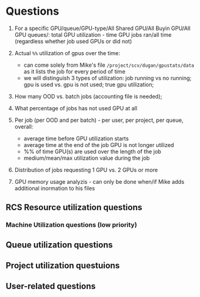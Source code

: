# Questions

1. For a specific GPU/queue/GPU-type/All Shared GPU/All Buyin GPU/All GPU queues/: total GPU utilization - time GPU jobs ran/all time (regardless whether job used GPUs or did not)
    
2. Actual `%%` utilization of gpus over the time:
   - can come solely from Mike's file `/project/scv/dugan/gpustats/data` as it lists the job for every period of time
   - we will distinguish 3 types of utilization: job running vs no running; gpu is used vs. gpu is not used; true gpu utilization;

3. How many OOD vs. batch jobs (accounting file is needed);
4. What percentage of jobs has not used GPU at all 
5. Per job (per OOD and per batch) - per user, per project, per queue, overall:
   - average time before GPU utilization starts
   - average time at the end of the job GPU is not longer utilized
   - %% of time GPU(s) are used over the length of the job
   - medium/mean/max utilization value during the job
6. Distribution of jobs requesting 1 GPU vs. 2 GPUs or more
7. GPU memory usage analyzis - can only be done when/if Mike adds additional inormation to his files


## RCS Resource utilization questions

### Machine Utilization questions (low priority)

## Queue utilization questions

## Project utilization questuions

## User-related questions
